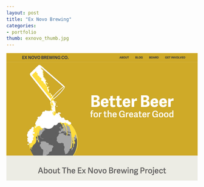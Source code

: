 ```yaml
---
layout: post
title: "Ex Novo Brewing"
categories:
- portfolio
thumb: exnovo_thumb.jpg
---
```


<img src="/assets/images/portfolio/exnovo_main.jpg" alt="Ex Novo Brewing">